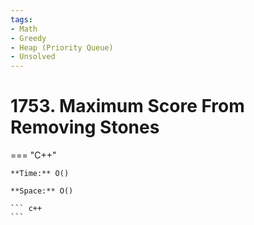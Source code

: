 ```yaml
---
tags:
- Math
- Greedy
- Heap (Priority Queue)
- Unsolved
---
```



# 1753. Maximum Score From Removing Stones

=== "C++"

    **Time:** O()

    **Space:** O()

    ``` c++
    ```